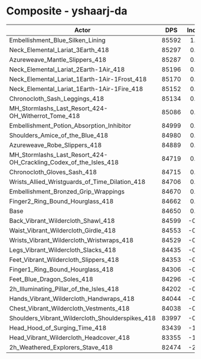 # Composite - yshaarj-da
| Actor | DPS | Increase |
|---|:---:|:---:|
|Embellishment_Blue_Silken_Lining|85592|1.11%|
|Neck_Elemental_Lariat_3Earth_418|85297|0.76%|
|Azureweave_Mantle_Slippers_418|85287|0.75%|
|Neck_Elemental_Lariat_2Earth-1Air_418|85196|0.65%|
|Neck_Elemental_Lariat_1Earth-1Air-1Frost_418|85170|0.62%|
|Neck_Elemental_Lariat_1Earth-1Air-1Fire_418|85152|0.59%|
|Chronocloth_Sash_Leggings_418|85134|0.57%|
|MH_Stormlashs_Last_Resort_424-OH_Witherrot_Tome_418|85086|0.52%|
|Embellishment_Potion_Absorption_Inhibitor|84999|0.41%|
|Shoulders_Amice_of_the_Blue_418|84980|0.39%|
|Azureweave_Robe_Slippers_418|84889|0.28%|
|MH_Stormlashs_Last_Resort_424-OH_Crackling_Codex_of_the_Isles_418|84719|0.08%|
|Chronocloth_Gloves_Sash_418|84715|0.08%|
|Wrists_Allied_Wristguards_of_Time_Dilation_418|84706|0.07%|
|Embellishment_Bronzed_Grip_Wrappings|84670|0.02%|
|Finger2_Ring_Bound_Hourglass_418|84662|0.01%|
|Base|84650|0.00%|
|Back_Vibrant_Wildercloth_Shawl_418|84599|-0.06%|
|Waist_Vibrant_Wildercloth_Girdle_418|84553|-0.11%|
|Wrists_Vibrant_Wildercloth_Wristwraps_418|84529|-0.14%|
|Legs_Vibrant_Wildercloth_Slacks_418|84435|-0.25%|
|Feet_Vibrant_Wildercloth_Slippers_418|84353|-0.35%|
|Finger1_Ring_Bound_Hourglass_418|84306|-0.41%|
|Feet_Blue_Dragon_Soles_418|84296|-0.42%|
|2h_Illuminating_Pillar_of_the_Isles_418|84202|-0.53%|
|Hands_Vibrant_Wildercloth_Handwraps_418|84044|-0.72%|
|Chest_Vibrant_Wildercloth_Vestments_418|84038|-0.72%|
|Shoulders_Vibrant_Wildercloth_Shoulderspikes_418|83997|-0.77%|
|Head_Hood_of_Surging_Time_418|83439|-1.43%|
|Head_Vibrant_Wildercloth_Headcover_418|83355|-1.53%|
|2h_Weathered_Explorers_Stave_418|82474|-2.57%|

